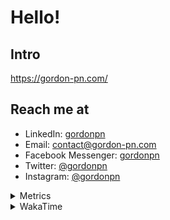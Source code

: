 # Hello!

## Intro

<https://gordon-pn.com/>

## Reach me at

- LinkedIn: [gordonpn](https://www.linkedin.com/in/gordonpn/)
- Email: [contact@gordon-pn.com](mailto:contact@gordon-pn.com)
- Facebook Messenger: [gordonpn](https://www.messenger.com/t/Gordonpn)
- Twitter: [@gordonpn](https://twitter.com/Gordonpn)
- Instagram: [@gordonpn](https://www.instagram.com/gordonpn/)

<details>
  <summary>Metrics</summary>

  <img align="center" src="https://github.com/gordonpn/gordonpn/blob/master/github-metrics.svg" alt="GitHub Metrics">

</details>

<details>
  <summary>WakaTime</summary>

  <!--START_SECTION:waka-->
📊 **This Week I Spent My Time On** 

```text
💬 Programming Languages: 
Java                     18 hrs 45 mins      ████████████░░░░░░░░░░░░░   48.07 % 
Other                    15 hrs 12 mins      ██████████░░░░░░░░░░░░░░░   38.95 % 
Bash                     1 hr 26 mins        █░░░░░░░░░░░░░░░░░░░░░░░░   03.70 % 
XML                      44 mins             ░░░░░░░░░░░░░░░░░░░░░░░░░   01.90 % 
Text                     42 mins             ░░░░░░░░░░░░░░░░░░░░░░░░░   01.81 % 

🔥 Editors: 
Chrome                   18 hrs 3 mins       ████████████░░░░░░░░░░░░░   46.25 % 
iTerm2                   7 hrs 2 mins        █████░░░░░░░░░░░░░░░░░░░░   18.05 % 
IntelliJ IDEA            6 hrs 45 mins       ████░░░░░░░░░░░░░░░░░░░░░   17.30 % 
Slack                    4 hrs               ███░░░░░░░░░░░░░░░░░░░░░░   10.28 % 
MicrosoftOutlook         49 mins             █░░░░░░░░░░░░░░░░░░░░░░░░   02.13 % 
```


 Last Updated on 24/03/2025 16:29:30 UTC
<!--END_SECTION:waka-->
</details>
